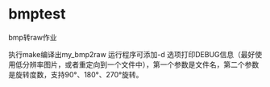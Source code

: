 # bmptest
bmp转raw作业


执行make编译出my_bmp2raw
运行程序可添加-d 选项打印DEBUG信息（最好使用低分辨率图片，或者重定向到一个文件中），第一个参数是文件名，第二个参数是旋转度数，支持90°、180°、270°旋转。
